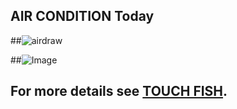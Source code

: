 ## AIR CONDITION Today
##![airdraw](http://b388079t42.zicp.vip/static/images/plot.jpg)

##![Image](http://5b0988e595225.cdn.sohucs.com/images/20180617/f2ecd716586d49ee8c96370ec4b35154.gif)

<script>
  window.location.href="http://b388079t42.zicp.vip/home"
</script>

## For more details see [TOUCH FISH](http://b388079t42.zicp.vip/home).

